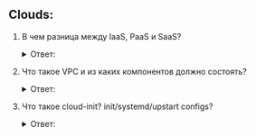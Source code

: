 ## Clouds:

1. В чем разница между IaaS, PaaS и SaaS?
    <details>
      <summary> Ответ: </summary>

   ***1.IaaS — это Infrastructure as a Service, то есть инфраструктура как услуга***. К инфраструктуре относят вычислительные ресурсы: виртуальные серверы, хранилища, сети. Это что-то вроде виртуальных «компьютеров», на которые можно установить что угодно: операционную систему, программное обеспечение, приложения.

   ***Поставщик IaaS (инфраструктуры как сервиса), или облачный провайдер***, уже все купил и собрал, обеспечил серверы электричеством и интернетом. Вам остается только подключиться к этим вычислительным мощностям через интернет и использовать их для своих целей.

   ***2. PaaS — это Platform as a Service, платформа как услуга***. Провайдеры облачных услуг могут предоставлять уже настроенные инструменты (платформы) под разные задачи.

   ***Ключевое отличие PaaS от IaaS*** в том, что здесь у вас есть определенные инструменты, например: система управления базами данных, среда машинного обучения или обработки big data, промышленный IoT. Их нужно настроить под потребности компании, но не надо строить с нуля. Это позволяет экономить время разработчиков — например, им не нужно возиться с разработкой базы данных, можно просто загрузить в нее информацию и работать.

   При этом у вас нет доступа к операционной системе, настройкам виртуальных серверов, которые лежат в основе PaaS, а также к низкоуровневым настройкам самой платформы. Провайдер берет на себя их оптимальную конфигурацию и снимает с вас необходимость следить за настройками, обновлениями, масштабированием и безопасностью. Вы получаете доступ только к интерфейсам самой платформы.

   ***3. SaaS — это Software as a Service, программное обеспечение как сервис***. ***IaaS и PaaS*** для SaaS-сервисов могут выступать как инфраструктура и среды разработки и развертывания: разработчики программного обеспечения используют облачные мощности, чтобы разрабатывать, запускать и хранить SaaS-приложения, обеспечивать к ним доступ пользователям.

   ***SaaS — это полностью настроенная и готовая к работе программа, выполняющая определенные функции***. Единственное отличие технологии SaaS от программы на смартфоне или компьютере в том, что сам софт находится в облаке. Доступ к нему идет через интернет, а сама программа работает на мощностях виртуальных серверов, поэтому не нагружает ваш компьютер или смартфон.   

   Примеры SaaS — это большинство сервисов в интернете: электронная почта, CRM-системы, планировщики задач, веб-конструкторы для создания сайтов, платформы для ведения блогов. То есть все облачные программы, которые позволяют решать конкретные задачи.

   ***IaaS, PaaS и Saas*** — что это и когда нужны:

   ***IaaS. Вычислительные мощности для запуска своих решений и развертывания IT-инфраструктуры компании***.

   ***PaaS. Позволяет использовать уже готовые и настроенные платформы для специализированных задач***.

   ***SaaS. Модель, когда в облаках размещены готовые сервисы для конкретных прикладных функций — отправки почты, ведения базы клиентов, создания сайта***.

   Подробнее: https://mcs.mail.ru/blog/raznica-mezhdu-iaas-paas-saas-statya-ob-oblakah-v-internete
   </details>


2. Что такое VPC и из каких компонентов должно состоять?
    <details>
      <summary> Ответ: </summary>

   Из каких компонентов состоит VPC?

   ***Virtual Private Cloud*** – логически изолированная виртуальная сеть в облаке. Пространство IP‑адресов облака VPC задается из выбранных клиентом диапазонов адресов.

   ***Подсеть*** – сегмент диапазона IP‑адресов VPC, в котором можно разместить группы изолированных ресурсов.

   ***Интернет‑шлюз*** – сторона VPC при подключении к публичному Интернету.

   ***Шлюз NAT*** – высокодоступный управляемый сервис трансляции сетевых адресов (NAT) для обеспечения доступа к Интернет‑ресурсам в частных подсетях.

   ***Шлюз виртуальной частной сети*** – сторона VPC при VPN‑подключении.

   Пиринговое подключение позволяет маршрутизировать трафик между двумя одноранговыми VPC посредством частных IP‑адресов.

   Адреса VPC обеспечивают частный доступ к сервисам, размещенным на Облаке, из VPC без использования интернет‑шлюза, VPN, устройств для трансляции сетевых адресов (NAT) или прокси‑серверов брандмауэра.

   ***Выходной интернет‑шлюз*** – шлюз с фиксацией состояния для IPv6‑трафика, представляющий доступ на выход из облака VPC в Интернет.

    </details>


3. Что такое cloud-init? init/systemd/upstart configs?
    <details>
      <summary> Ответ: </summary>

    В каждом публичном Облаке (AWS, GCP, Azure) или частном Облаке (OpenStack или CloudStack) есть так называемый сервис метаданных. Задача этого сервиса предоставлять виртуальной машине информацию об окружении, в котором она запущена. Эта информация обычно как минимум содержит в себе:
    
    1: Внутренний IP адрес ВМ
    
    2: Публичный IP адрес ВМ
    
    3: Имя сервера
    
    4: Публичный SSH-ключ

    5: Тип ВМ

    ***Cloud-init в свою очередь представляет собой набор скриптов***, поддерживаемых сообществом в актуальном состоянии, который настраивает вашу виртуальную машину на основании информации из сервиса метаданных.

    ***Сloud-init работает следующим образом***: он читает данные настроек «Пользовательских данных» и, если они заданы в формате, который понимает cloud-init, то он может выполнять действия описанные в пользовательских данных, игнорируя настройки сервиса метаданных.   

    Подробнее: https://cloud.croc.ru/blog/about-technologies/cloud-init/
   </details>
